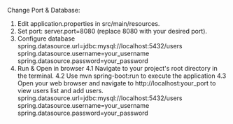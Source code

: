 Change Port & Database:

1. Edit application.properties in src/main/resources.
2. Set port: server.port=8080 (replace 8080 with your desired port).
3. Configure database
    spring.datasource.url=jdbc:mysql://localhost:5432/users
    spring.datasource.username=your_username
    spring.datasource.password=your_password
4. Run & Open in browser
  4.1 Navigate to your project's root directory in the terminal.
  4.2 Use mvn spring-boot:run to execute the application
  4.3 Open your web browser and navigate to http://localhost:your_port to view users list and add users. 
  spring.datasource.url=jdbc:mysql://localhost:5432/users
  spring.datasource.username=your_username
  spring.datasource.password=your_password


